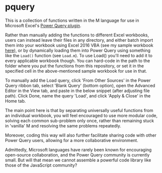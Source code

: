 pquery
======

This is a collection of functions written in the M language for use in Microsoft Excel's [Power Query plugin](http://office.microsoft.com/en-us/excel/download-microsoft-power-query-for-excel-FX104018616.aspx).

Rather than manually adding the functions to different Excel workbooks, users can instead leave their files in any directory, and either batch import them into your workbook using Excel 2016 VBA (see my sample workbook [here](http://1drv.ms/1GmrhDl)), or by dynamically loading them into Power Query using something like the `Load()` function (see `Load.m`). To use Load() you'll need to add it to every applicable workbook though. You can hard-code in the path to the folder where you put the functions from this repository, or set it in the specified cell in the above-mentioned sample workbook for use in that.

To manually add the Load query, click 'From Other Sources' in the Power Query ribbon tab, select 'Blank Query' (bottom option), open the Advanced Editor in the View tab, and paste in the below snippet (after adjusting file path). Click Done, name the query 'Load', and click 'Apply & Close' in the Home tab.

The main point here is that by separating universally useful functions from an individual workbook, you will feel encouraged to use more modular code, solving each common sub-problem only once, rather than remaining stuck in 'vanilla' M and resolving the same problems repeatedly.

Moreover, coding this way will also further facilitate sharing code with other Power Query users, allowing for a more collaborative environment.

Admittedly, Microsoft languages have rarely been known for encouraging open-source collaboration, and the Power Query community is currently small. But will that mean we cannot assemble a powerful code library like those of the JavaScript community?

